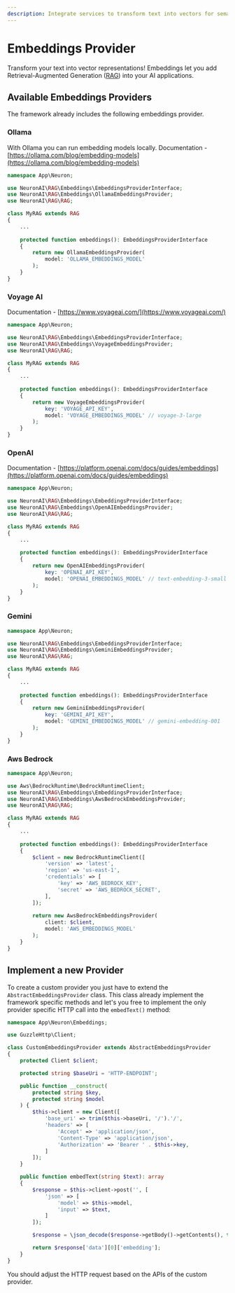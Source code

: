 ```yaml
---
description: Integrate services to transform text into vectors for semantic search.
---
```


# Embeddings Provider

Transform your text into vector representations! Embeddings let you add Retrieval-Augmented Generation ([RAG](rag.md)) into your AI applications.

## Available Embeddings Providers

The framework already includes the following embeddings provider.

### Ollama

With Ollama you can run embedding models locally. Documentation - [https://ollama.com/blog/embedding-models](https://ollama.com/blog/embedding-models)

```php
namespace App\Neuron;

use NeuronAI\RAG\Embeddings\EmbeddingsProviderInterface;
use NeuronAI\RAG\Embeddings\OllamaEmbeddingsProvider;
use NeuronAI\RAG\RAG;

class MyRAG extends RAG
{
    ...
    
    protected function embeddings(): EmbeddingsProviderInterface
    {
        return new OllamaEmbeddingsProvider(
            model: 'OLLAMA_EMBEDDINGS_MODEL'
        );
    }
}
```

### Voyage AI

Documentation - [https://www.voyageai.com/](https://www.voyageai.com/)

```php
namespace App\Neuron;

use NeuronAI\RAG\Embeddings\EmbeddingsProviderInterface;
use NeuronAI\RAG\Embeddings\VoyageEmbeddingsProvider;
use NeuronAI\RAG\RAG;

class MyRAG extends RAG
{
    ...
    
    protected function embeddings(): EmbeddingsProviderInterface
    {
        return new VoyageEmbeddingsProvider(
            key: 'VOYAGE_API_KEY',
            model: 'VOYAGE_EMBEDDINGS_MODEL' // voyage-3-large
        );
    }
}
```

### OpenAI

Documentation - [https://platform.openai.com/docs/guides/embeddings](https://platform.openai.com/docs/guides/embeddings)

```php
namespace App\Neuron;

use NeuronAI\RAG\Embeddings\EmbeddingsProviderInterface;
use NeuronAI\RAG\Embeddings\OpenAIEmbeddingsProvider;
use NeuronAI\RAG\RAG;

class MyRAG extends RAG
{
    ...
    
    protected function embeddings(): EmbeddingsProviderInterface
    {
        return new OpenAIEmbeddingsProvider(
            key: 'OPENAI_API_KEY',
            model: 'OPENAI_EMBEDDINGS_MODEL' // text-embedding-3-small
        );
    }
}
```

### Gemini

```php
namespace App\Neuron;

use NeuronAI\RAG\Embeddings\EmbeddingsProviderInterface;
use NeuronAI\RAG\Embeddings\GeminiEmbeddingsProvider;
use NeuronAI\RAG\RAG;

class MyRAG extends RAG
{
    ...
    
    protected function embeddings(): EmbeddingsProviderInterface
    {
        return new GeminiEmbeddingsProvider(
            key: 'GEMINI_API_KEY',
            model: 'GEMINI_EMBEDDINGS_MODEL' // gemini-embedding-001
        );
    }
}
```

### Aws Bedrock

```php
namespace App\Neuron;

use Aws\BedrockRuntime\BedrockRuntimeClient;
use NeuronAI\RAG\Embeddings\EmbeddingsProviderInterface;
use NeuronAI\RAG\Embeddings\AwsBedrockEmbeddingsProvider;
use NeuronAI\RAG\RAG;

class MyRAG extends RAG
{
    ...
    
    protected function embeddings(): EmbeddingsProviderInterface
    {
        $client = new BedrockRuntimeClient([
            'version' => 'latest',
            'region' => 'us-east-1',
            'credentials' => [
                'key' => 'AWS_BEDROCK_KEY',
                'secret' => 'AWS_BEDROCK_SECRET',
            ],
        ]);
        
        return new AwsBedrockEmbeddingsProvider(
            client: $client,
            model: 'AWS_EMBEDDINGS_MODEL'
        );
    }
}
```

## Implement a new Provider

To create a custom provider you just have to extend the `AbstractEmbeddingsProvider` class. This class already implement the framework specific methods and let's you free to implement the only provider specific HTTP call into the `embedText()` method:

```php
namespace App\Neuron\Embeddings;

use GuzzleHttp\Client;

class CustomEmbeddingsProvider extends AbstractEmbeddingsProvider
{
    protected Client $client;

    protected string $baseUri = 'HTTP-ENDPOINT';

    public function __construct(
        protected string $key,
        protected string $model
    ) {
        $this->client = new Client([
            'base_uri' => trim($this->baseUri, '/').'/',
            'headers' => [
                'Accept' => 'application/json',
                'Content-Type' => 'application/json',
                'Authorization' => 'Bearer ' . $this->key,
            ]
        ]);
    }

    public function embedText(string $text): array
    {
        $response = $this->client->post('', [
            'json' => [
                'model' => $this->model,
                'input' => $text,
            ]
        ]);

        $response = \json_decode($response->getBody()->getContents(), true);

        return $response['data'][0]['embedding'];
    }
}
```

You should adjust the HTTP request based on the APIs of the custom provider.
